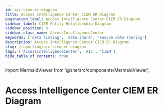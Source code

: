 ```yaml
---
id: aic-ciem-er-diagram
title: Access Intelligence Center CIEM ER Diagram
pagination_label: Access Intelligence Center CIEM ER Diagram
sidebar_label: CIEM Entity Relationship Diagram
sidebar_position: 3
sidebar_class_name: AccessIntelligenceCenter
keywords: ['data listing', 'data share', 'secure data sharing']
description: Access Intelligence Center CIEM ER Diagram
slug: /reporting/aic-ciem-er-diagram
tags: ['AccessIntelligenceCenter', 'AIC', 'CIEM']
hide_table_of_contents: true
---
```


import MermaidViewer from '@site/src/components/MermaidViewer';

# Access Intelligence Center CIEM ER Diagram

<!-- Identity Attributes are to be worked on later because there are no current default values -->

<MermaidViewer diagram='erDiagram
    "Entitlement Service Usage" {
        varchar ENTITLEMENT_VALUE PK "Identity Security Cloud entitlement value associated with the access. Usually the cloud native ID."
        varchar CIEM_KEY PK "composite key: CLOUD_PROVIDER-SERVICE-ENTITLEMENT_ACCOUNT_NATIVE_IDENTITY-CLOUD_SOURCE_NATIVE_ID"
        varchar ACCESS_ASSIGNMENT_ID "Cloud native ID of the access assignment object. AWS: <policy arn>|<statement id> GCP: <policy id>:<role id>, Azure: RoleAssignment, RoleAssignmentScheduleInstance (PIM) or RoleEligibilityScheduleInstance (PIM)"
        varchar ACCOUNT_CLOUD_NAME "Cloud provider associated with the account (AWS|GCP|Okta|Azure). When the access is federated, this will be different than CLOUD_PROVIDER."
        varchar DISPLAY_NAME "Account display name"
        varchar ACCOUNT_EMAIL "Account email. Note: AWS IAM users will not have email"
        varchar ENTITLEMENT_ACCOUNT_NATIVE_ID "Account native id"
        varchar CLOUD_PROVIDER "Cloud provider of the service the account has access to (aws|gcp|azure)"
        varchar CLOUD_SOURCE_DISPLAY_NAME "Cloud native display name of the service source. AWS: Management account, Azure: Tenant, GCP: Org"
        varchar CLOUD_SOURCE_NATIVE_ID "Cloud native ID of the service’s source"
        varchar CLOUD_SUB_SOURCE_DISPLAY_NAME "Cloud native display name of the service sub-source (if applicable). AWS: Managed account, Azure: Subscription, GCP: Project"
        varchar CLOUD_SUB_SOURCE_NATIVE_ID "Cloud native ID of the service’s sub-source (if applicable)"
        varchar SERVICE "Cloud service for which usage is being determined"
        varchar SOURCE_NAME "Identity Security Cloud source name associated with the cloud service"
        array ENTITLEMENT_USAGE "Aggregated usage across all accounts and services for the ENTITLEMENT_VALUE"
    }
    "Resource Access" {
        varchar CIEM_KEY PK "composite key: CLOUD_PROVIDER-SERVICE-ENTITLEMENT_ACCOUNT_NATIVE_IDENTITY-CLOUD_SOURCE_NATIVE_ID"
        varchar ACCOUNT_NATIVE_IDENTITY "Account native ID"
        varchar ACCESS_LEVEL "The access level(s) the account has to the resource (Read, Write, Admin)"
        varchar ACCOUNT_SOURCE_TYPE "Cloud provider of the account GCP|AWS|Azure|Okta"
        varchar RESOURCE_ACCESS_CLOUD_PROVIDER "Cloud provider of the resource (GCP|AWS|Azure)"
        varchar RESOURCE_ACCESS_CLOUD_SOURCE_NATIVE_ID "Cloud sub-source native ID of the resource’s source (if applicable)"
        varchar RESOURCE_ACCESS_CLOUD_SOURCE_SUB_NATIVE_ID "Cloud provider of the service the account has access to (GCP|AWS|Azure)"
        varchar RESOURCE_ACCOUNT_NAME "Cloud native display name of the resource source. AWS: Account name, Azure: Subscription name, GCP: Project name"
        varchar RESOURCE_ID "Cloud native ID of the resource"
        varchar RESOURCE_NAME "Human readable name of the resource (if available)"
        varchar RESOURCE_TYPE "Resource type, derived from the cloud API response types"
        varchar RESOURCE_ACCESS_SERVICE "Cloud service associated with the resource"
        varchar RESOURCE_ACCESS_SOURCE_NAME "Identity Security Cloud source name associated with the resource"
    }
    ENTITLEMENT {
        varchar ENTITLEMENT_VALUE PK "Identity Security Cloud entitlement value associated with the access. Usually the cloud native ID."
        varchar ENTITLEMENT_ATTRIBUTE "Entitlement type as determined by Identity Security Cloud sources"
        varchar ENTITLEMENT_DISPLAY_NAME "Human readable name of the entitlement as constructed by Identity Security Cloud"
        timestamp ENTITLEMENT_SYNC_DATE "Timestamp of latest sync of entitlement to source tables"
    }
    IDENTITY {
        varchar IDENTITY_ID PK "Unique identifier of the identity"
        varchar TENANT_ID PK "Tenant unique identifier"
        timestamp IDENTITY_CREATED "Identity created date in Identity Security Cloud"
        timestamp IDENTITY_UPDATED "Identity modified date in Identity Security Cloud"
        varchar NAME "Name of the identity"
        varchar IDENTITY_DISPLAY_NAME "User friendly label for the identity. Usually First Name Last Name."
        varchar IDENTITY_MANAGERS_NAME "Name of the manager of the identity"
        varchar EMAIL "Email of the identity"
        varchar STATUS "Status of the identity"
        varchar JOB_TITLE "Job title of the identity"
        varchar LOCATION "Location of the identity"
        varchar LOCATION_CODE "Location code of the identity"
        varchar DEPARTMENT "Department of the identity"
        timestamp IDENTITY_SYNC_DATE "Timestamp of latest sync of identity to source tables"
    }
    ACCOUNT {
        varchar ACCOUNT_NATIVE_IDENTITY PK "Cloud native ID of account"
        varchar IDENTITY_ID PK "Identity Security Cloud unique identifier of the identity correlated with the account (null if uncorrelated)"
        varchar ACCOUNT_ID "Identity Security Cloud unique identifier of account"
        varchar ACCOUNT_NAME "Name of account as configured in Identity Security Cloud"
        varchar ACCOUNT_CREATED_DATE "Account creation date (ingestion/creation in Identity Security Cloud)"
        varchar ACCOUNT_UPDATED_DATE "Account update date (updated in Identity Security Cloud)"
        varchar ACCOUNT_DISPLAY_NAME "Display name of account as configured in Identity Security Cloud"
        varchar ACCOUNT_STATUS "Status of account (Enabled|Disabled|Locked)"
        varchar ACCOUNT_SOURCE_DISPLAY_NAME "The Identity Security Cloud source"
        varchar ACCOUNT_SYNC_DATE "Timestamp of latest sync of record to source tables"
    }
    IDENTITY ||--o{ ACCOUNT : "associated to"
    ACCOUNT ||--o{ "Resource Access" : "associated to"
    "Resource Access" }o--o{ "Entitlement Service Usage": "associated to"
    "Entitlement Service Usage" }o--|| ENTITLEMENT : "associated to"'></MermaidViewer>
